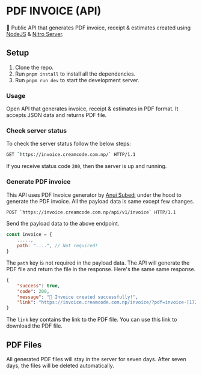 # PDF INVOICE (API)

🚀 Public API that generates PDF invoice, receipt & estimates created using [NodeJS](https://nodejs.org) & [Nitro Server](https://nitro.unjs.io/).

## Setup

1. Clone the repo.
2. Run `pnpm install` to install all the dependencies.
3. Run `pnpm run dev` to start the development server.

### Usage

Open API that generates invoice, receipt & estimates in PDF format. It accepts JSON data and returns PDF file.

### Check server status

To check the server status follow the below steps:

```sh
GET `https://invoice.creamcode.com.np/` HTTP/1.1
```

If you receive status code `200`, then the server is up and running.

### Generate PDF invoice

This API uses PDF Invoice generator by [Anuj Subedi](https://github.com/h1dd3nsn1p3r/pdf-invoice) under the hood to generate the PDF invoice. All the payload data is same except few changes.

```sh
POST `https://invoice.creamcode.com.np/api/v1/invoice` HTTP/1.1
```

Send the payload data to the above endpoint.

```js
const invoice = {
	.....,
	path: "....", // Not required!
}
```

The `path` key is not required in the payload data. The API will generate the PDF file and return the file in the response. Here's the same same response.

```json
{
	"success": true,
	"code": 200,
	"message": "🎉 Invoice created successfully!",
	"link": "https://invoice.creamcode.com.np/invoice/?pdf=invoice-[1721]-1705093211407.pdf",
}
```

The `link` key contains the link to the PDF file. You can use this link to download the PDF file.

## PDF Files

All generated PDF files will stay in the server for seven days. After seven days, the files will be deleted automatically.







